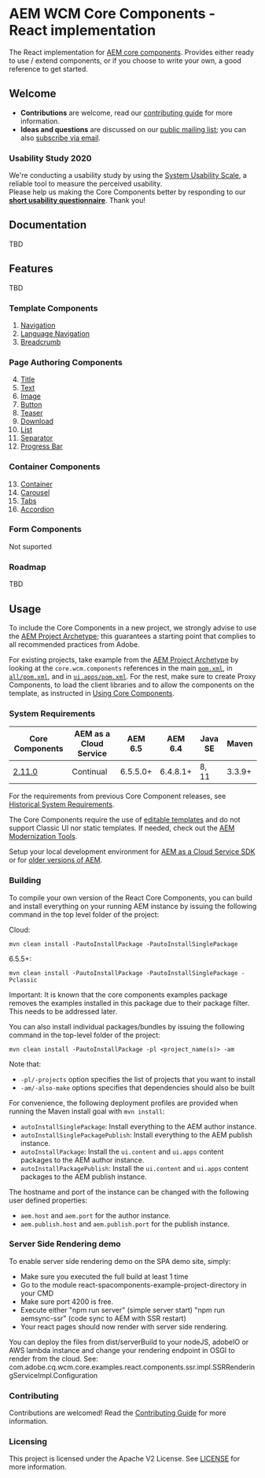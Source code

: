 # AEM WCM Core Components - React implementation

The React implementation for [AEM core components](https://github.com/adobe/aem-core-wcm-components). 
Provides either ready to use / extend components, or if you choose to write your own, a good reference to get started.



## Welcome

* **Contributions** are welcome, read our [contributing guide](CONTRIBUTING.md) for more information.
* **Ideas and questions** are discussed on our [public mailing list](https://groups.google.com/forum/#!forum/aem-core-components-dev); you can also [subscribe via email](mailto:aem-core-components-dev+subscribe@googlegroups.com).

### Usability Study 2020

We're conducting a usability study by using the [System Usability Scale](https://measuringu.com/sus/), a reliable tool to measure the perceived usability.  
Please help us making the Core Components better by responding to our **[short usability questionnaire](https://s2.userzoom.com/m/MSBDNTc1MlMxMDk1)**. Thank you!

## Documentation

TBD

## Features

TBD

### Template Components

1. [Navigation](https://github.com/adobe/aem-core-wcm-components/blob/master/content/src/content/jcr_root/apps/core/wcm/components/navigation/v1/navigation)
2. [Language Navigation](https://github.com/adobe/aem-core-wcm-components/blob/master/content/src/content/jcr_root/apps/core/wcm/components/languagenavigation/v1/languagenavigation)
3. [Breadcrumb](https://github.com/adobe/aem-core-wcm-components/blob/master/content/src/content/jcr_root/apps/core/wcm/components/breadcrumb/v2/breadcrumb)

### Page Authoring Components

4. [Title](https://github.com/adobe/aem-core-wcm-components/blob/master/content/src/content/jcr_root/apps/core/wcm/components/title/v2/title)
5. [Text](https://github.com/adobe/aem-core-wcm-components/blob/master/content/src/content/jcr_root/apps/core/wcm/components/text/v2/text)
6. [Image](https://github.com/adobe/aem-core-wcm-components/blob/master/content/src/content/jcr_root/apps/core/wcm/components/image/v2/image)
7. [Button](https://github.com/adobe/aem-core-wcm-components/blob/master/content/src/content/jcr_root/apps/core/wcm/components/button/v1/button)
8. [Teaser](https://github.com/adobe/aem-core-wcm-components/blob/master/content/src/content/jcr_root/apps/core/wcm/components/teaser/v1/teaser)
9. [Download](https://github.com/adobe/aem-core-wcm-components/blob/master/content/src/content/jcr_root/apps/core/wcm/components/download/v1/download)
10. [List](https://github.com/adobe/aem-core-wcm-components/blob/master/content/src/content/jcr_root/apps/core/wcm/components/list/v2/list)
11. [Separator](https://github.com/adobe/aem-core-wcm-components/blob/master/content/src/content/jcr_root/apps/core/wcm/components/separator/v1/separator)
12. [Progress Bar](https://github.com/adobe/aem-core-wcm-components/blob/master/content/src/content/jcr_root/apps/core/wcm/components/progressbar/v1/progressbar)

### Container Components

13. [Container](https://github.com/adobe/aem-core-wcm-components/blob/master/content/src/content/jcr_root/apps/core/wcm/components/container/v1/container)
14. [Carousel](https://github.com/adobe/aem-core-wcm-components/blob/master/content/src/content/jcr_root/apps/core/wcm/components/carousel/v1/carousel)
15. [Tabs](https://github.com/adobe/aem-core-wcm-components/blob/master/content/src/content/jcr_root/apps/core/wcm/components/tabs/v1/tabs)
16. [Accordion](https://github.com/adobe/aem-core-wcm-components/blob/master/content/src/content/jcr_root/apps/core/wcm/components/accordion/v1/accordion)

### Form Components

Not suported

### Roadmap

TBD

## Usage

To include the Core Components in a new project, we strongly advise to use the [AEM Project Archetype](https://github.com/adobe/aem-project-archetype); this guarantees a starting point that complies to all recommended practices from Adobe.

For existing projects, take example from the [AEM Project Archetype](https://github.com/adobe/aem-project-archetype) by looking at the `core.wcm.components` references in the main [`pom.xml`](https://github.com/adobe/aem-project-archetype/blob/master/src/main/archetype/pom.xml), in [`all/pom.xml`](https://github.com/adobe/aem-project-archetype/blob/master/src/main/archetype/all/pom.xml), and in [`ui.apps/pom.xml`](https://github.com/adobe/aem-project-archetype/blob/master/src/main/archetype/ui.apps/pom.xml). For the rest, make sure to create Proxy Components, to load the client libraries and to allow the components on the template, as instructed in [Using Core Components](https://docs.adobe.com/content/help/en/experience-manager-core-components/using/get-started/using.html).

### System Requirements

Core Components | AEM as a Cloud Service | AEM 6.5 | AEM 6.4 | Java SE | Maven
----------------|------------------------|---------|---------|---------|---------
[2.11.0](https://github.com/adobe/aem-core-wcm-components/releases/tag/core.wcm.components.reactor-2.11.0) | Continual | 6.5.5.0+ | 6.4.8.1+ | 8, 11 | 3.3.9+

For the requirements from previous Core Component releases, see [Historical System Requirements](VERSIONS.md).

The Core Components require the use of [editable templates](https://docs.adobe.com/content/help/en/experience-manager-learn/sites/page-authoring/template-editor-feature-video-use.html) and do not support Classic UI nor static templates. If needed, check out the [AEM Modernization Tools](https://opensource.adobe.com/aem-modernize-tools/pages/tools.html).

Setup your local development environment for [AEM as a Cloud Service SDK](https://docs.adobe.com/content/help/en/experience-manager-learn/cloud-service/local-development-environment-set-up/overview.html) or for [older versions of AEM](https://docs.adobe.com/content/help/en/experience-manager-learn/foundation/development/set-up-a-local-aem-development-environment.html).

### Building

To compile your own version of the React Core Components, you can build and install everything on your running AEM instance by issuing the following command in the top level folder of the project:

Cloud:

    mvn clean install -PautoInstallPackage -PautoInstallSinglePackage
    
6.5.5+:

    mvn clean install -PautoInstallPackage -PautoInstallSinglePackage -Pclassic
    
Important: It is known that the core components examples package removes the examples installed in this package due to their package filter.
This needs to be addressed later.
    
    
You can also install individual packages/bundles by issuing the following command in the top-level folder of the project:

    mvn clean install -PautoInstallPackage -pl <project_name(s)> -am

Note that:
* `-pl/-projects` option specifies the list of projects that you want to install
* `-am/-also-make` options specifies that dependencies should also be built

For convenience, the following deployment profiles are provided when running the Maven install goal with `mvn install`:
* `autoInstallSinglePackage`: Install everything to the AEM author instance.
* `autoInstallSinglePackagePublish`: Install everything to the AEM publish instance.
* `autoInstallPackage`: Install the `ui.content` and `ui.apps` content packages to the AEM author instance.
* `autoInstallPackagePublish`: Install the `ui.content` and `ui.apps` content packages to the  AEM publish instance.

The hostname and port of the instance can be changed with the following user defined properties:
* `aem.host` and `aem.port` for the author instance.
* `aem.publish.host` and `aem.publish.port` for the publish instance.

### Server Side Rendering demo

To enable server side rendering demo on the SPA demo site, simply:

* Make sure you executed the full build at least 1 time
* Go to the module react-spacomponents-example-project-directory in your CMD
* Make sure port 4200 is free.
* Execute either "npm run server" (simple server start) "npm run aemsync-ssr" (code sync to AEM with SSR restart)
* Your react pages should now render with server side rendering.


You can deploy the files from dist/serverBuild to your nodeJS, adobeIO or AWS lambda instance and change your rendering endpoint in OSGI to render from the cloud.
See: com.adobe.cq.wcm.core.examples.react.components.ssr.impl.SSRRenderingServiceImpl.Configuration

### Contributing

Contributions are welcomed! Read the [Contributing Guide](CONTRIBUTING.md) for more information.

### Licensing

This project is licensed under the Apache V2 License. See [LICENSE](LICENSE) for more information.

